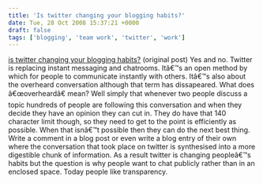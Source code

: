 ```yaml
---
title: 'Is twitter changing your blogging habits?'
date: Tue, 28 Oct 2008 15:37:21 +0000
draft: false
tags: ['blogging', 'team work', 'twitter', 'work']
---
```


[is twitter changing your blogging habits?](http://www.danicar.org/2008/10/27/is-twitter-changing-your-blogging-habits) (original post) Yes and no. Twitter is replacing instant messaging and chatrooms. Itâ€™s an open method by which for people to communicate instantly with others. Itâ€™s also about the overheard conversation although that term has dissapeared. What does â€œoverheardâ€ mean? Well simply that whenever two people discuss a topic hundreds of people are following this conversation and when they decide they have an opinion they can cut in. They do have that 140 character limit though, so they need to get to the point is efficiently as possible. When that isnâ€™t possible then they can do the next best thing. Write a comment in a blog post or even write a blog entry of their own where the conversation that took place on twitter is synthesised into a more digestible chunk of information. As a result twitter is changing peopleâ€™s habits but the question is why people want to chat publicly rather than in an enclosed space. Today people like transparency.